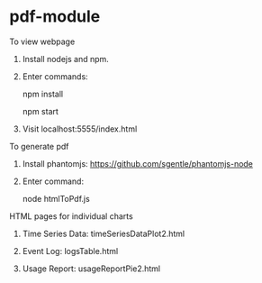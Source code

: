 # pdf-module

To view webpage

1. Install nodejs and npm.

2. Enter commands:

    npm install

    npm start

3. Visit localhost:5555/index.html


To generate pdf

1. Install phantomjs: https://github.com/sgentle/phantomjs-node

2. Enter command:

    node htmlToPdf.js


HTML pages for individual charts

1. Time Series Data: timeSeriesDataPlot2.html

2. Event Log: logsTable.html

3. Usage Report: usageReportPie2.html

  

